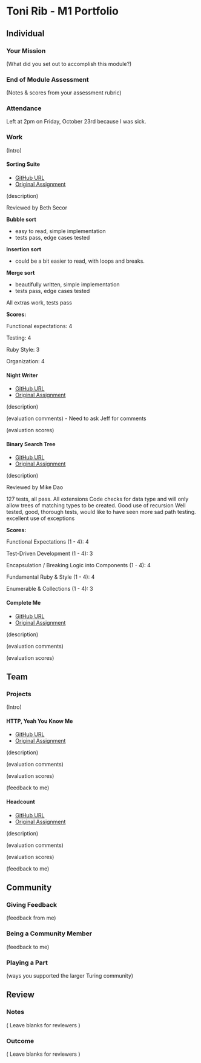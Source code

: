 # Toni Rib - M1 Portfolio

## Individual

### Your Mission

(What did you set out to accomplish this module?)

### End of Module Assessment

(Notes & scores from your assessment rubric)

### Attendance

Left at 2pm on Friday, October 23rd because I was sick.

### Work

(Intro)

#### Sorting Suite

* [GitHub URL](https://github.com/ToniRib/sorting-suite)
* [Original Assignment](https://github.com/turingschool/curriculum/blob/master/source/projects/sorting_suite.markdown)

(description)

Reviewed by Beth Secor

__Bubble sort__
- easy to read, simple implementation
- tests pass, edge cases tested

__Insertion sort__
- could be a bit easier to read, with loops and breaks.

__Merge sort__
- beautifully written, simple implementation
- tests pass, edge cases tested

All extras work, tests pass

__Scores:__

Functional expectations: 4

Testing: 4

Ruby Style: 3

Organization: 4

#### Night Writer

* [GitHub URL](https://github.com/ToniRib/night-writer)
* [Original Assignment](https://github.com/turingschool/curriculum/blob/master/source/projects/night_writer.markdown)

(description)

(evaluation comments) - Need to ask Jeff for comments

(evaluation scores)

#### Binary Search Tree

* [GitHub URL](https://github.com/ToniRib/binary-search-tree)
* [Original Assignment](https://github.com/turingschool/curriculum/blob/master/source/projects/binary_search_tree.markdown)

(description)

Reviewed by Mike Dao

127 tests, all pass.
All extensions
Code checks for data type and will only allow trees of matching types to be created.
Good use of recursion
Well tested, good, thorough tests, would like to have seen more sad path testing.
excellent use of exceptions

__Scores:__

Functional Expectations (1 - 4): 4

Test-Driven Development (1 - 4): 3

Encapsulation / Breaking Logic into Components (1 - 4): 4

Fundamental Ruby & Style (1 - 4): 4

Enumerable & Collections (1 - 4): 3

#### Complete Me

* [GitHub URL](https://github.com/ToniRib/Complete_Me)
* [Original Assignment]()

(description)

(evaluation comments)

(evaluation scores)



## Team

### Projects

(Intro)

#### HTTP, Yeah You Know Me

* [GitHub URL](https://github.com/ToniRib/http_yeah_you_know_me)
* [Original Assignment]()

(description)

(evaluation comments)

(evaluation scores)

(feedback to me)

#### Headcount

* [GitHub URL](https://github.com/ToniRib/heacount)
* [Original Assignment]()

(description)

(evaluation comments)

(evaluation scores)

(feedback to me)

## Community

### Giving Feedback

(feedback from me)

### Being a Community Member

(feedback to me)

### Playing a Part

(ways you supported the larger Turing community)

## Review

### Notes

( Leave blanks for reviewers )

### Outcome

( Leave blanks for reviewers )
